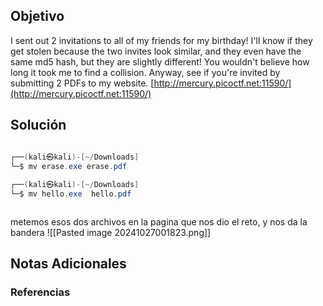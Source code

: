 ## Objetivo 
I sent out 2 invitations to all of my friends for my birthday! I'll know if they get stolen because the two invites look similar, and they even have the same md5 hash, but they are slightly different! You wouldn't believe how long it took me to find a collision. Anyway, see if you're invited by submitting 2 PDFs to my website. [http://mercury.picoctf.net:11590/](http://mercury.picoctf.net:11590/)


## Solución  
```JAVA 

┌──(kali㉿kali)-[~/Downloads]
└─$ mv erase.exe erase.pdf           
                                                                      
┌──(kali㉿kali)-[~/Downloads]
└─$ mv hello.exe  hello.pdf



```

metemos esos dos archivos en la pagina que nos dio el reto, y nos da la bandera
![[Pasted image 20241027001823.png]]
## Notas Adicionales 

### Referencias
